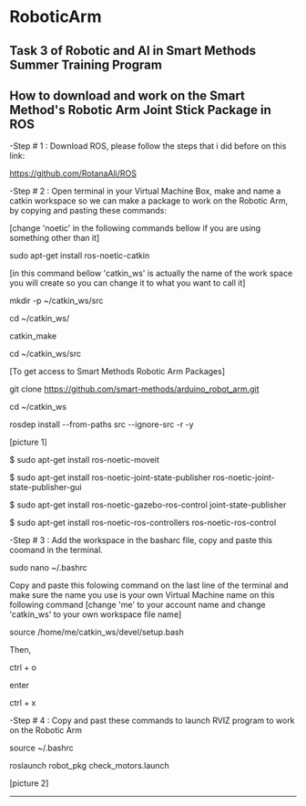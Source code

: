 # RoboticArm
Task 3 of Robotic and AI in Smart Methods Summer Training Program
-----------------------------------------------------------------
How to download and work on the Smart Method's Robotic Arm Joint Stick Package in ROS
-----------------------------------------------------------------
-Step # 1 : Download ROS, please follow the steps that i did before on this link:

https://github.com/RotanaAli/ROS

-Step # 2 : Open terminal in your Virtual Machine Box,
make and name a catkin workspace so we can make a package to work on the Robotic Arm,
by copying and pasting these commands:

[change 'noetic' in the following commands bellow if you are using something
other than it]

sudo apt-get install ros-noetic-catkin

[in this command bellow 'catkin_ws' is actually the name of the work space you
will create so you can change it to what you want to call it]

mkdir -p ~/catkin_ws/src

cd ~/catkin_ws/

catkin_make

cd ~/catkin_ws/src

[To get access to Smart Methods Robotic Arm Packages]

git clone https://github.com/smart-methods/arduino_robot_arm.git 

cd ~/catkin_ws

rosdep install --from-paths src --ignore-src -r -y

[picture 1]

$ sudo apt-get install ros-noetic-moveit

$ sudo apt-get install ros-noetic-joint-state-publisher ros-noetic-joint-state-publisher-gui

$ sudo apt-get install ros-noetic-gazebo-ros-control joint-state-publisher

$ sudo apt-get install ros-noetic-ros-controllers ros-noetic-ros-control

-Step # 3 : Add the workspace in the basharc file, copy and paste this coomand in the
terminal.

sudo nano ~/.bashrc

Copy and paste this folowing command on the last line of the terminal and make sure
the name you use is your own Virtual Machine name on this following command
[change 'me' to your account name and change 'catkin_ws' to your own
workspace file name]

source /home/me/catkin_ws/devel/setup.bash

Then,
 
ctrl + o

enter

ctrl + x 

-Step # 4 : Copy and past these commands to launch RVIZ program to work on
the Robotic Arm

source ~/.bashrc

roslaunch robot_pkg check_motors.launch

[picture 2]

-----------------------------------------------------------------
